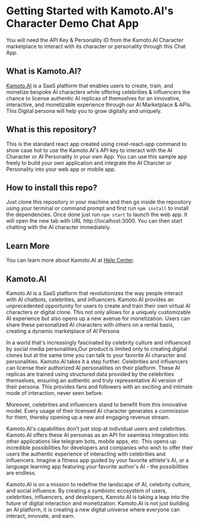 # Getting Started with Kamoto.AI's Character Demo Chat App

You will need the API Key & Personality ID from the Kamoto.AI Character marketplace to interact with its character or personality through this Chat App.

## What is Kamoto.AI?
[Kamoto.AI](Kamoto.AI) is a SaaS platform that enables users to create, train, and monetize bespoke AI characters while offering celebrities & influencers the chance to license authentic AI replicas of themselves for an innovative, interactive, and monetizable experience through our AI Marketplace & APIs. This Digital persona  will help you to grow digitally and uniquely.

## What is this repository?

This is the standard react app created using creat-react-app command to show case hot to use the Kamoto.AI's API key to interact with the AI Character or AI Personality in your own App. You can use this sample app freely to build your own application and integrate the AI Charcter or Personality into your web app or mobile app.


## How to install this repo?

Just clone this repository in your machine and then go inside the repository using your terminal or command prompt and first run `npm install` to install the dependencies. Once done just run `npm start` to launch the web app. It will open the new tab with URL http://localhost:3000. You can then start chatting with the AI character immediately. 

## Learn More

You can learn more about Kamoto.AI at [Help Center](https://help.kamoto.ai).

## Kamoto.AI
Kamoto.AI is a SaaS platform that revolutionizes the way people interact with AI chatbots, celebrities, and influencers. Kamoto.AI provides an unprecedented opportunity for users to create and train their own virtual AI characters or digital clone. This not only allows for a uniquely customizable AI experience but also opens up a new avenue for monetization. Users can share these personalized AI characters with others on a rental basis, creating a dynamic marketplace of AI Persona

In a world that's increasingly fascinated by celebrity culture and influenced by social media personalities,Our product is limited only to creating digital clones but at the same time you can talk to your favorite AI character and personalities. Kamoto.AI takes it a step further. Celebrities and influencers can license their authorized AI personalities on their platform. These AI replicas are trained using structured data provided by the celebrities themselves, ensuring an authentic and truly representative AI version of their persona. This provides fans and followers with an exciting and intimate mode of interaction, never seen before.

Moreover, celebrities and influencers stand to benefit from this innovative model. Every usage of their licensed AI character generates a commission for them, thereby opening up a new and engaging revenue stream.

Kamoto.AI's capabilities don't just stop at individual users and celebrities. Kamoto.AI offers these AI personas as an API for seamless integration into other applications like telegram bots, mobile apps, etc. This opens up incredible possibilities for developers and companies who wish to offer their users the authentic experience of interacting with celebrities and influencers. Imagine a fitness app guided by your favorite athlete's AI, or a language learning app featuring your favorite author's AI - the possibilities are endless.

Kamoto.AI is on a mission to redefine the landscape of AI, celebrity culture, and social influence. By creating a symbiotic ecosystem of users, celebrities, influencers, and developers, Kamoto.AI is taking a leap into the future of digital interaction and monetization. Kamoto.AI is not just building an AI platform, it is creating a new digital universe where everyone can interact, innovate, and earn.  
